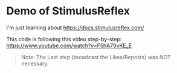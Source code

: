 # Demo of StimulusReflex

I'm just learning about https://docs.stimulusreflex.com/

This code is following this video step-by-step: https://www.youtube.com/watch?v=F5hA79vKE_E

> Note: The Last step (broadcast the Likes/Reposts) was NOT necessary.
